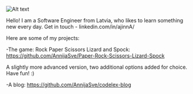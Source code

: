 

![Alt text](https://www.hdnicewallpapers.com/Walls/Big/Abstract/Abstract_Constellation_5K_Wallpapers.jpg)

Hello! I am a Software Engineer from Latvia, who likes to learn something new every day. 
Get in touch - linkedin.com/in/ajinnA/

Here are some of my projects:

-The game: Rock Paper Scissors Lizard and Spock: https://github.com/AnnijaSve/Paper-Rock-Scissors-Lizard-Spock

A slightly more advanced version, two additional options added for choice. Have fun! :)

-A blog: https://github.com/AnnijaSve/codelex-blog
